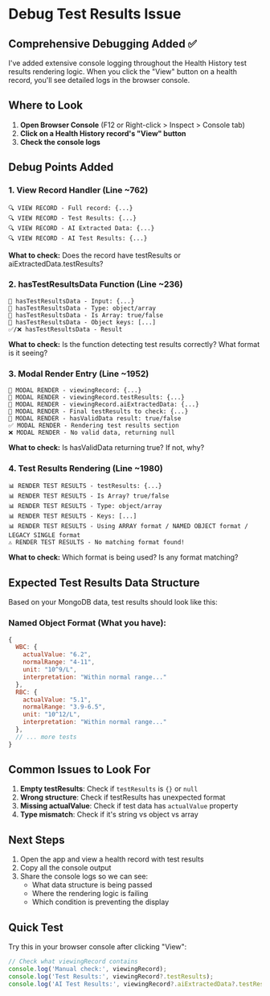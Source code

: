 # Debug Test Results Issue

## Comprehensive Debugging Added ✅

I've added extensive console logging throughout the Health History test results rendering logic. When you click the "View" button on a health record, you'll see detailed logs in the browser console.

## Where to Look

1. **Open Browser Console** (F12 or Right-click > Inspect > Console tab)
2. **Click on a Health History record's "View" button**
3. **Check the console logs**

## Debug Points Added

### 1. View Record Handler (Line ~762)
```
🔍 VIEW RECORD - Full record: {...}
🔍 VIEW RECORD - Test Results: {...}
🔍 VIEW RECORD - AI Extracted Data: {...}
🔍 VIEW RECORD - AI Test Results: {...}
```
**What to check:** Does the record have testResults or aiExtractedData.testResults?

### 2. hasTestResultsData Function (Line ~236)
```
🧪 hasTestResultsData - Input: {...}
🧪 hasTestResultsData - Type: object/array
🧪 hasTestResultsData - Is Array: true/false
🔑 hasTestResultsData - Object keys: [...]
✅/❌ hasTestResultsData - Result
```
**What to check:** Is the function detecting test results correctly? What format is it seeing?

### 3. Modal Render Entry (Line ~1952)
```
🎯 MODAL RENDER - viewingRecord: {...}
🎯 MODAL RENDER - viewingRecord.testResults: {...}
🎯 MODAL RENDER - viewingRecord.aiExtractedData: {...}
🎯 MODAL RENDER - Final testResults to check: {...}
🎯 MODAL RENDER - hasValidData result: true/false
✅ MODAL RENDER - Rendering test results section
❌ MODAL RENDER - No valid data, returning null
```
**What to check:** Is hasValidData returning true? If not, why?

### 4. Test Results Rendering (Line ~1980)
```
📊 RENDER TEST RESULTS - testResults: {...}
📊 RENDER TEST RESULTS - Is Array? true/false
📊 RENDER TEST RESULTS - Type: object/array
📊 RENDER TEST RESULTS - Keys: [...]
📊 RENDER TEST RESULTS - Using ARRAY format / NAMED OBJECT format / LEGACY SINGLE format
⚠️ RENDER TEST RESULTS - No matching format found!
```
**What to check:** Which format is being used? Is any format matching?

## Expected Test Results Data Structure

Based on your MongoDB data, test results should look like this:

### Named Object Format (What you have):
```javascript
{
  WBC: {
    actualValue: "6.2",
    normalRange: "4-11",
    unit: "10^9/L",
    interpretation: "Within normal range..."
  },
  RBC: {
    actualValue: "5.1",
    normalRange: "3.9-6.5",
    unit: "10^12/L",
    interpretation: "Within normal range..."
  },
  // ... more tests
}
```

## Common Issues to Look For

1. **Empty testResults**: Check if `testResults` is `{}` or `null`
2. **Wrong structure**: Check if testResults has unexpected format
3. **Missing actualValue**: Check if test data has `actualValue` property
4. **Type mismatch**: Check if it's string vs object vs array

## Next Steps

1. Open the app and view a health record with test results
2. Copy all the console output
3. Share the console logs so we can see:
   - What data structure is being passed
   - Where the rendering logic is failing
   - Which condition is preventing the display

## Quick Test

Try this in your browser console after clicking "View":
```javascript
// Check what viewingRecord contains
console.log('Manual check:', viewingRecord);
console.log('Test Results:', viewingRecord?.testResults);
console.log('AI Test Results:', viewingRecord?.aiExtractedData?.testResults);
```
